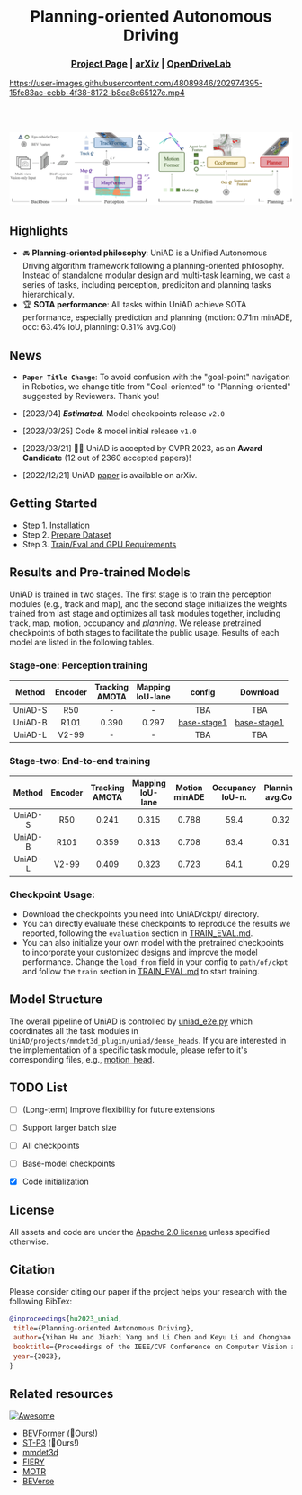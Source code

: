 <div align="center">   
  
# Planning-oriented Autonomous Driving
</div>

<!-- <p align="center">
 <a href="https://opendrivelab.github.io/UniAD/">
    <img alt="Project Page" src="https://img.shields.io/badge/Project%20Page-Open-yellowgreen.svg" target="_blank" />
  </a>
  <a href="https://github.com/OpenDriveLab/UniAD/blob/master/LICENSE">
    <img alt="License: Apache2.0" src="https://img.shields.io/badge/license-Apache%202.0-blue.svg" target="_blank" />
  </a>
  <a href="https://github.com/OpenDriveLab/UniAD/issues?q=is%3Aissue+is%3Aopen+label%3A%22good+first+issue%22">
    <img alt="Good first issue" src="https://img.shields.io/github/issues/OpenDriveLab/UniAD/good%20first%20issue" target="_blank" />
  </a>
</p> -->

<h3 align="center">
  <a href="https://opendrivelab.github.io/UniAD/">Project Page</a> |
  <a href="https://arxiv.org/abs/2212.10156">arXiv</a> |
  <a href="https://opendrivelab.com/">OpenDriveLab</a>
  
</h3>

https://user-images.githubusercontent.com/48089846/202974395-15fe83ac-eebb-4f38-8172-b8ca8c65127e.mp4

<br><br>

![teaser](sources/pipeline.png)

## Highlights

- :oncoming_automobile: **Planning-oriented philosophy**: UniAD is a Unified Autonomous Driving algorithm framework following a planning-oriented philosophy. Instead of standalone modular design and multi-task learning, we cast a series of tasks, including perception, prediciton and planning tasks hierarchically.
- :trophy: **SOTA performance**: All tasks within UniAD achieve SOTA performance, especially prediction and planning (motion: 0.71m minADE, occ: 63.4% IoU, planning: 0.31% avg.Col)

## News

- **`Paper Title Change`**: To avoid confusion with the "goal-point" navigation in Robotics, we change title from "Goal-oriented" to "Planning-oriented" suggested by Reviewers. Thank you!
- [2023/04] **_Estimated_**. Model checkpoints release `v2.0`


- [2023/03/25] Code & model initial release `v1.0`
- [2023/03/21] :rocket::rocket: UniAD is accepted by CVPR 2023, as an **Award Candidate** (12 out of 2360 accepted papers)!
- [2022/12/21] UniAD [paper](https://arxiv.org/abs/2212.10156) is available on arXiv.


## Getting Started
* Step 1. [Installation](docs/INSTALL.md)
* Step 2. [Prepare Dataset](docs/DATA_PREP.md)
* Step 3. [Train/Eval and GPU Requirements](docs/TRAIN_EVAL.md)

## Results and Pre-trained Models
UniAD is trained in two stages. The first stage is to train the perception modules (e.g., track and map), and the second stage initializes the weights trained from last stage and optimizes all task modules together, including track, map, motion, occupancy and *planning*. We release pretrained checkpoints of both stages to facilitate the public usage. Results of each model are listed in the following tables.

### Stage-one: Perception training

| Method | Encoder | Tracking<br>AMOTA | Mapping<br>IoU-lane | config | Download |
| :---: | :---: | :---: | :---: | :---:|:---:| 
| UniAD-S | R50 | -  | - | TBA | TBA |
| UniAD-B | R101 | 0.390 | 0.297 |  [base-stage1](projects/configs/track_map/base_stage1.py) | [base-stage1](https://github.com/OpenDriveLab/UniAD/releases/download/untagged-d7e1d5e20eded789eee9/uniad_base_track_map.pth) |
| UniAD-L | V2-99 | - | - | TBA | TBA |



### Stage-two: End-to-end training
<!-- 
Pre-trained models and results under main metrics are provided below. We refer you to the [paper](https://arxiv.org/abs/2212.10156) for more details. -->

| Method | Encoder | Tracking<br>AMOTA | Mapping<br>IoU-lane | Motion<br>minADE |Occupancy<br>IoU-n. | Planning<br>avg.Col. | config | Download |
| :---: | :---: | :---: | :---: | :---:|:---:| :---: | :---: | :---: |
| UniAD-S | R50 | 0.241  | 0.315 | 0.788 | 59.4  | 0.32 | TBA | TBA |
| UniAD-B | R101 | 0.359 | 0.313 | 0.708 | 63.4 | 0.31 |  TBA | TBA |
| UniAD-L | V2-99 | 0.409 | 0.323 | 0.723 | 64.1 | 0.29 | TBA | TBA |

### Checkpoint Usage:
* Download the checkpoints you need into UniAD/ckpt/ directory.
* You can directly evaluate these checkpoints to reproduce the results we reported, following the `evaluation` section in [TRAIN_EVAL.md](docs/TRAIN_EVAL.md).
* You can also initialize your own model with the pretrained checkpoints to incorporate your customized designs and improve the model performance. Change the `load_from` field in your config to `path/of/ckpt` and follow the `train` section in [TRAIN_EVAL.md](docs/TRAIN_EVAL.md) to start training.


## Model Structure
The overall pipeline of UniAD is controlled by [uniad_e2e.py](projects/mmdet3d_plugin/uniad/detectors/uniad_e2e.py) which coordinates all the task modules in `UniAD/projects/mmdet3d_plugin/uniad/dense_heads`. If you are interested in the implementation of a specific task module, please refer to it's corresponding files, e.g., [motion_head](projects/mmdet3d_plugin/uniad/dense_heads/motion_head.py).

## TODO List
- [ ] (Long-term) Improve flexibility for future extensions
- [ ] Support larger batch size
- [ ] All checkpoints
- [ ] Base-model checkpoints 
- [x] Code initialization


## License

All assets and code are under the [Apache 2.0 license](https://github.com/OpenDriveLab/UniAD/blob/master/LICENSE) unless specified otherwise.

## Citation

Please consider citing our paper if the project helps your research with the following BibTex:

```bibtex
@inproceedings{hu2023_uniad,
 title={Planning-oriented Autonomous Driving}, 
 author={Yihan Hu and Jiazhi Yang and Li Chen and Keyu Li and Chonghao Sima and Xizhou Zhu and Siqi Chai and Senyao Du and Tianwei Lin and Wenhai Wang and Lewei Lu and Xiaosong Jia and Qiang Liu and Jifeng Dai and Yu Qiao and Hongyang Li},
 booktitle={Proceedings of the IEEE/CVF Conference on Computer Vision and Pattern Recognition},
 year={2023},
}
```
## Related resources

[![Awesome](https://awesome.re/badge.svg)](https://awesome.re)
- [BEVFormer](https://github.com/fundamentalvision/BEVFormer) (:rocket:Ours!)
- [ST-P3](https://github.com/OpenPerceptionX/ST-P3) (:rocket:Ours!)
- [mmdet3d](https://github.com/open-mmlab/mmdetection3d)
- [FIERY](https://github.com/wayveai/fiery)
- [MOTR](https://github.com/megvii-research/MOTR)
- [BEVerse](https://github.com/zhangyp15/BEVerse)
